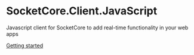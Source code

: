 # SocketCore.Client.JavaScript
Javascript client for SocketCore to add real-time functionality in your web apps

[Getting started](https://github.com/janusznoszczynski/SocketCore)